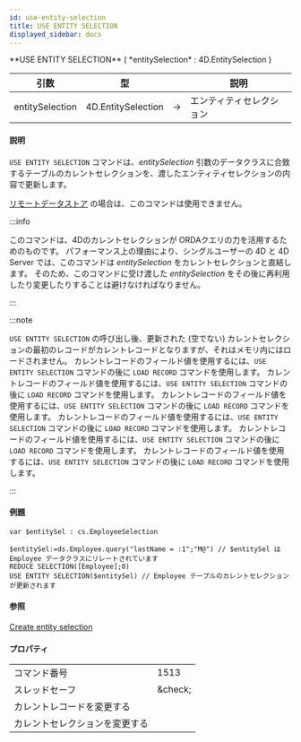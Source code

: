 ```yaml
---
id: use-entity-selection
title: USE ENTITY SELECTION
displayed_sidebar: docs
---
```


<!--REF #_command_.USE ENTITY SELECTION.Syntax-->**USE ENTITY SELECTION** ( *entitySelection* : 4D.EntitySelection )<!-- END REF-->

<!--REF #_command_.USE ENTITY SELECTION.Params-->

| 引数              | 型                                  |                             | 説明           |
| --------------- | ---------------------------------- | --------------------------- | ------------ |
| entitySelection | 4D.EntitySelection | &#8594; | エンティティセレクション |

<!-- END REF-->

#### 説明

`USE ENTITY SELECTION` コマンドは、<!--REF #_command_.USE ENTITY SELECTION.Summary-->*entitySelection* 引数のデータクラスに合致するテーブルのカレントセレクションを、渡したエンティティセレクションの内容で更新します<!-- END REF-->。

[リモートデータストア](../ORDA/remoteDatastores.md) の場合は、このコマンドは使用できません。

:::info

このコマンドは、4Dのカレントセレクションが ORDAクエリの力を活用するためのものです。 パフォーマンス上の理由により、シングルユーザーの 4D と 4D Server では、このコマンドは *entitySelection* をカレントセレクションと直結します。 そのため、このコマンドに受け渡した *entitySelection* をその後に再利用したり変更したりすることは避けなければなりません。

:::

:::note

`USE ENTITY SELECTION` の呼び出し後、更新された (空でない) カレントセレクションの最初のレコードがカレントレコードとなりますが、それはメモリ内にはロードされません。 カレントレコードのフィールド値を使用するには、`USE ENTITY SELECTION` コマンドの後に `LOAD RECORD` コマンドを使用します。 カレントレコードのフィールド値を使用するには、`USE ENTITY SELECTION` コマンドの後に `LOAD RECORD` コマンドを使用します。 カレントレコードのフィールド値を使用するには、`USE ENTITY SELECTION` コマンドの後に `LOAD RECORD` コマンドを使用します。 カレントレコードのフィールド値を使用するには、`USE ENTITY SELECTION` コマンドの後に `LOAD RECORD` コマンドを使用します。 カレントレコードのフィールド値を使用するには、`USE ENTITY SELECTION` コマンドの後に `LOAD RECORD` コマンドを使用します。 カレントレコードのフィールド値を使用するには、`USE ENTITY SELECTION` コマンドの後に `LOAD RECORD` コマンドを使用します。

:::

#### 例題

```4d
var $entitySel : cs.EmployeeSelection

$entitySel:=ds.Employee.query("lastName = :1";"M@") // $entitySel は Employee データクラスにリレートされています
REDUCE SELECTION([Employee];0)
USE ENTITY SELECTION($entitySel) // Employee テーブルのカレントセレクションが更新されます
```

#### 参照

[Create entity selection](create-entity-selection.md)

#### プロパティ

|                 |                                 |
| --------------- | ------------------------------- |
| コマンド番号          | 1513                            |
| スレッドセーフ         | &amp;check; |
| カレントレコードを変更する   |                                 |
| カレントセレクションを変更する |                                 |
